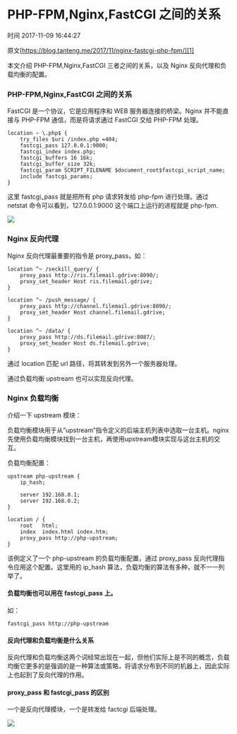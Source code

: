 # PHP-FPM,Nginx,FastCGI 之间的关系

 时间 2017-11-09 16:44:27  

原文[https://blog.tanteng.me/2017/11/nginx-fastcgi-php-fpm/][1]


本文介绍 PHP-FPM,Nginx,FastCGI 三者之间的关系，以及 Nginx 反向代理和负载均衡的配置。

### PHP-FPM,Nginx,FastCGI 之间的关系

FastCGI 是一个协议，它是应用程序和 WEB 服务器连接的桥梁。Nginx 并不能直接与 PHP-FPM 通信，而是将请求通过 FastCGI 交给 PHP-FPM 处理。

    location ~ \.php$ {
        try_files $uri /index.php =404;
        fastcgi_pass 127.0.0.1:9000;
        fastcgi_index index.php;
        fastcgi_buffers 16 16k;
        fastcgi_buffer_size 32k;
        fastcgi_param SCRIPT_FILENAME $document_root$fastcgi_script_name;
        include fastcgi_params;
    }
    

这里 fastcgi_pass 就是把所有 php 请求转发给 php-fpm 进行处理。通过 netstat 命令可以看到，127.0.0.1:9000 这个端口上运行的进程就是 php-fpm.

![][4]

### Nginx 反向代理

Nginx 反向代理最重要的指令是 proxy_pass，如：

    location ^~ /seckill_query/ {
        proxy_pass http://ris.filemail.gdrive:8090/;
        proxy_set_header Host ris.filemail.gdrive;
    }
     
    location ^~ /push_message/ {
        proxy_pass http://channel.filemail.gdrive:8090/;
        proxy_set_header Host channel.filemail.gdrive;
    }
     
    location ^~ /data/ {
        proxy_pass http://ds.filemail.gdrive:8087/;
        proxy_set_header Host ds.filemail.gdrive;
    }
    

通过 location 匹配 url 路径，将其转发到另外一个服务器处理。

通过负载均衡 upstream 也可以实现反向代理。

### Nginx 负载均衡

介绍一下 upstream 模块：

负载均衡模块用于从”upstream”指令定义的后端主机列表中选取一台主机。nginx先使用负载均衡模块找到一台主机，再使用upstream模块实现与这台主机的交互。

负载均衡配置：

    upstream php-upstream {
        ip_hash;
     
        server 192.168.0.1;
        server 192.168.0.2;
    }
     
    location / {
        root   html;
        index  index.html index.htm;
        proxy_pass http://php-upstream;
    }
    

该例定义了一个 php-upstream 的负载均衡配置，通过 proxy_pass 反向代理指令应用这个配置。这里用的 ip_hash 算法，负载均衡的算法有多种，就不一一列举了。

#### 负载均衡也可以用在 fastcgi_pass 上。

如：

    fastcgi_pass http://php-upstream
    

#### 反向代理和负载均衡是什么关系

反向代理和负载均衡这两个词经常出现在一起，但他们实际上是不同的概念，负载均衡它更多的是强调的是一种算法或策略，将请求分布到不同的机器上，因此实际上也起到了反向代理的作用。

#### proxy_pass 和 fastcgi_pass 的区别

一个是反向代理模块，一个是转发给 factcgi 后端处理。

![][5]


[1]: https://blog.tanteng.me/2017/11/nginx-fastcgi-php-fpm/?utm_source=tuicool&utm_medium=referral
[4]: ./img/rquu6fR.png
[5]: ./img/Y3I7JzM.jpg